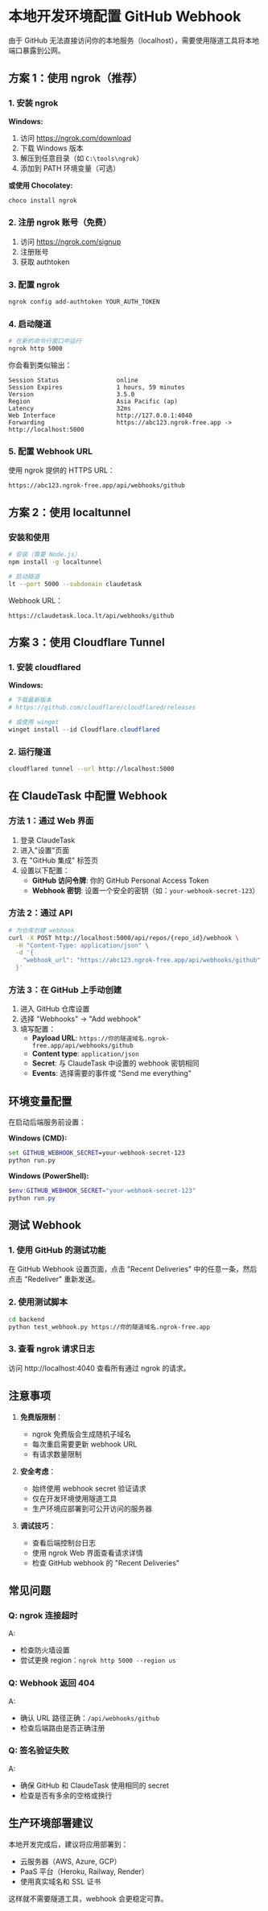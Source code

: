 # 本地开发环境配置 GitHub Webhook

由于 GitHub 无法直接访问你的本地服务（localhost），需要使用隧道工具将本地端口暴露到公网。

## 方案 1：使用 ngrok（推荐）

### 1. 安装 ngrok

**Windows:**
1. 访问 https://ngrok.com/download
2. 下载 Windows 版本
3. 解压到任意目录（如 `C:\tools\ngrok`）
4. 添加到 PATH 环境变量（可选）

**或使用 Chocolatey:**
```powershell
choco install ngrok
```

### 2. 注册 ngrok 账号（免费）

1. 访问 https://ngrok.com/signup
2. 注册账号
3. 获取 authtoken

### 3. 配置 ngrok

```bash
ngrok config add-authtoken YOUR_AUTH_TOKEN
```

### 4. 启动隧道

```bash
# 在新的命令行窗口中运行
ngrok http 5000
```

你会看到类似输出：
```
Session Status                online
Session Expires               1 hours, 59 minutes
Version                       3.5.0
Region                        Asia Pacific (ap)
Latency                       32ms
Web Interface                 http://127.0.0.1:4040
Forwarding                    https://abc123.ngrok-free.app -> http://localhost:5000
```

### 5. 配置 Webhook URL

使用 ngrok 提供的 HTTPS URL：
```
https://abc123.ngrok-free.app/api/webhooks/github
```

## 方案 2：使用 localtunnel

### 安装和使用

```bash
# 安装（需要 Node.js）
npm install -g localtunnel

# 启动隧道
lt --port 5000 --subdomain claudetask
```

Webhook URL：
```
https://claudetask.loca.lt/api/webhooks/github
```

## 方案 3：使用 Cloudflare Tunnel

### 1. 安装 cloudflared

**Windows:**
```powershell
# 下载最新版本
# https://github.com/cloudflare/cloudflared/releases

# 或使用 winget
winget install --id Cloudflare.cloudflared
```

### 2. 运行隧道

```bash
cloudflared tunnel --url http://localhost:5000
```

## 在 ClaudeTask 中配置 Webhook

### 方法 1：通过 Web 界面

1. 登录 ClaudeTask
2. 进入"设置"页面
3. 在 "GitHub 集成" 标签页
4. 设置以下配置：
   - **GitHub 访问令牌**: 你的 GitHub Personal Access Token
   - **Webhook 密钥**: 设置一个安全的密钥（如：`your-webhook-secret-123`）

### 方法 2：通过 API

```bash
# 为仓库创建 webhook
curl -X POST http://localhost:5000/api/repos/{repo_id}/webhook \
  -H "Content-Type: application/json" \
  -d '{
    "webhook_url": "https://abc123.ngrok-free.app/api/webhooks/github"
  }'
```

### 方法 3：在 GitHub 上手动创建

1. 进入 GitHub 仓库设置
2. 选择 "Webhooks" → "Add webhook"
3. 填写配置：
   - **Payload URL**: `https://你的隧道域名.ngrok-free.app/api/webhooks/github`
   - **Content type**: `application/json`
   - **Secret**: 与 ClaudeTask 中设置的 webhook 密钥相同
   - **Events**: 选择需要的事件或 "Send me everything"

## 环境变量配置

在启动后端服务前设置：

**Windows (CMD):**
```cmd
set GITHUB_WEBHOOK_SECRET=your-webhook-secret-123
python run.py
```

**Windows (PowerShell):**
```powershell
$env:GITHUB_WEBHOOK_SECRET="your-webhook-secret-123"
python run.py
```

## 测试 Webhook

### 1. 使用 GitHub 的测试功能

在 GitHub Webhook 设置页面，点击 "Recent Deliveries" 中的任意一条，然后点击 "Redeliver" 重新发送。

### 2. 使用测试脚本

```bash
cd backend
python test_webhook.py https://你的隧道域名.ngrok-free.app
```

### 3. 查看 ngrok 请求日志

访问 http://localhost:4040 查看所有通过 ngrok 的请求。

## 注意事项

1. **免费版限制**：
   - ngrok 免费版会生成随机子域名
   - 每次重启需要更新 webhook URL
   - 有请求数量限制

2. **安全考虑**：
   - 始终使用 webhook secret 验证请求
   - 仅在开发环境使用隧道工具
   - 生产环境应部署到可公开访问的服务器

3. **调试技巧**：
   - 查看后端控制台日志
   - 使用 ngrok Web 界面查看请求详情
   - 检查 GitHub webhook 的 "Recent Deliveries"

## 常见问题

### Q: ngrok 连接超时
A: 
- 检查防火墙设置
- 尝试更换 region：`ngrok http 5000 --region us`

### Q: Webhook 返回 404
A: 
- 确认 URL 路径正确：`/api/webhooks/github`
- 检查后端路由是否正确注册

### Q: 签名验证失败
A: 
- 确保 GitHub 和 ClaudeTask 使用相同的 secret
- 检查是否有多余的空格或换行

## 生产环境部署建议

本地开发完成后，建议将应用部署到：
- 云服务器（AWS, Azure, GCP）
- PaaS 平台（Heroku, Railway, Render）
- 使用真实域名和 SSL 证书

这样就不需要隧道工具，webhook 会更稳定可靠。